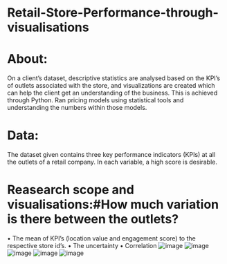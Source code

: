 # Retail-Store-Performance-through-visualisations
# About:
On a client’s dataset, descriptive statistics are analysed based on the KPI’s of outlets associated with the store, and visualizations are created which can help the client get an understanding of the business. This is achieved through Python. Ran pricing models using statistical tools and understanding the numbers within those models.
# Data:
The dataset given contains three key performance indicators (KPIs) at all the outlets of a retail company. In each variable, a high score is desirable.
# Reasearch scope and visualisations:#How much variation is there between the outlets?
• The mean of KPI’s (location value and engagement score) to the respective store id’s. 
• The uncertainty
• Correlation
![image](https://github.com/BhargaviKalaparty/Retail-Store-Performance/assets/149389777/006b89f7-3226-48cd-9079-2a574faee037)
![image](https://github.com/BhargaviKalaparty/Retail-Store-Performance/assets/149389777/4d22f336-732a-4055-a98b-341c982df26d)
![image](https://github.com/BhargaviKalaparty/Retail-Store-Performance/assets/149389777/727e3438-4622-414f-bb5e-27d4a738094d)
![image](https://github.com/BhargaviKalaparty/Retail-Store-Performance/assets/149389777/dd0c02fe-2bc7-4fff-b24f-b271d5432fc8)
![image](https://github.com/BhargaviKalaparty/Retail-Store-Performance/assets/149389777/ea1d8645-3756-43c1-bbe8-404ead59395a)
